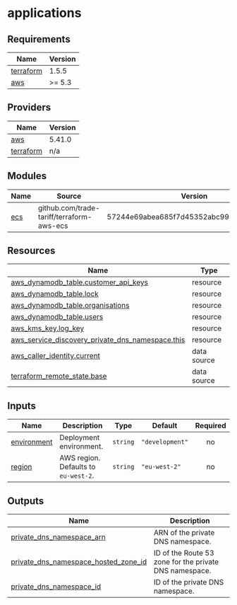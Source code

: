 # applications

<!-- BEGINNING OF PRE-COMMIT-TERRAFORM DOCS HOOK -->
## Requirements

| Name | Version |
|------|---------|
| <a name="requirement_terraform"></a> [terraform](#requirement\_terraform) | 1.5.5 |
| <a name="requirement_aws"></a> [aws](#requirement\_aws) | >= 5.3 |

## Providers

| Name | Version |
|------|---------|
| <a name="provider_aws"></a> [aws](#provider\_aws) | 5.41.0 |
| <a name="provider_terraform"></a> [terraform](#provider\_terraform) | n/a |

## Modules

| Name | Source | Version |
|------|--------|---------|
| <a name="module_ecs"></a> [ecs](#module\_ecs) | github.com/trade-tariff/terraform-aws-ecs | 57244e69abea685f7d45352abc994779b5f6d352 |

## Resources

| Name | Type |
|------|------|
| [aws_dynamodb_table.customer_api_keys](https://registry.terraform.io/providers/hashicorp/aws/latest/docs/resources/dynamodb_table) | resource |
| [aws_dynamodb_table.lock](https://registry.terraform.io/providers/hashicorp/aws/latest/docs/resources/dynamodb_table) | resource |
| [aws_dynamodb_table.organisations](https://registry.terraform.io/providers/hashicorp/aws/latest/docs/resources/dynamodb_table) | resource |
| [aws_dynamodb_table.users](https://registry.terraform.io/providers/hashicorp/aws/latest/docs/resources/dynamodb_table) | resource |
| [aws_kms_key.log_key](https://registry.terraform.io/providers/hashicorp/aws/latest/docs/resources/kms_key) | resource |
| [aws_service_discovery_private_dns_namespace.this](https://registry.terraform.io/providers/hashicorp/aws/latest/docs/resources/service_discovery_private_dns_namespace) | resource |
| [aws_caller_identity.current](https://registry.terraform.io/providers/hashicorp/aws/latest/docs/data-sources/caller_identity) | data source |
| [terraform_remote_state.base](https://registry.terraform.io/providers/hashicorp/terraform/latest/docs/data-sources/remote_state) | data source |

## Inputs

| Name | Description | Type | Default | Required |
|------|-------------|------|---------|:--------:|
| <a name="input_environment"></a> [environment](#input\_environment) | Deployment environment. | `string` | `"development"` | no |
| <a name="input_region"></a> [region](#input\_region) | AWS region. Defaults to `eu-west-2`. | `string` | `"eu-west-2"` | no |

## Outputs

| Name | Description |
|------|-------------|
| <a name="output_private_dns_namespace_arn"></a> [private\_dns\_namespace\_arn](#output\_private\_dns\_namespace\_arn) | ARN of the private DNS namespace. |
| <a name="output_private_dns_namespace_hosted_zone_id"></a> [private\_dns\_namespace\_hosted\_zone\_id](#output\_private\_dns\_namespace\_hosted\_zone\_id) | ID of the Route 53 zone for the private DNS namespace. |
| <a name="output_private_dns_namespace_id"></a> [private\_dns\_namespace\_id](#output\_private\_dns\_namespace\_id) | ID of the private DNS namespace. |
<!-- END OF PRE-COMMIT-TERRAFORM DOCS HOOK -->
